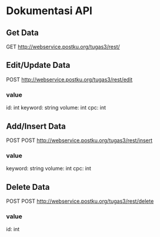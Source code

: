 # Dokumentasi API

## Get Data
GET http://webservice.postku.org/tugas3/rest/

## Edit/Update Data
POST http://webservice.postku.org/tugas3/rest/edit
### value
id: int
keyword: string
volume: int
cpc: int

## Add/Insert Data
POST POST http://webservice.postku.org/tugas3/rest/insert
### value
keyword: string
volume: int
cpc: int

## Delete Data
POST POST http://webservice.postku.org/tugas3/rest/delete
### value
id: int
